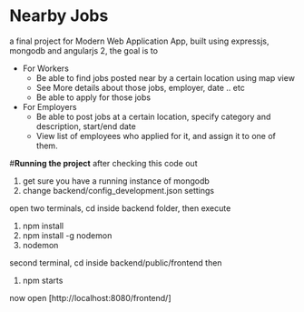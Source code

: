 # Nearby Jobs
a final project for Modern Web Application App, built using expressjs, mongodb and angularjs 2, the goal is to 
* For Workers
  * Be able to find jobs posted near by a certain location using map view
  * See More details about those jobs, employer, date .. etc
  * Be able to apply for those jobs 
* For Employers
  * Be able to post jobs at a certain location, specify category and description, start/end date
  * View list of employees who applied for it, and assign it to one of them.
  
  

#**Running the project**
after checking this code out 
1. get sure you have a running instance of mongodb
2. change backend/config_development.json settings 

open two terminals, cd inside backend folder, then execute 
1. npm install
2. npm install -g nodemon 
3. nodemon 

second terminal, cd inside backend/public/frontend then
1. npm starts

now open [http://localhost:8080/frontend/]
